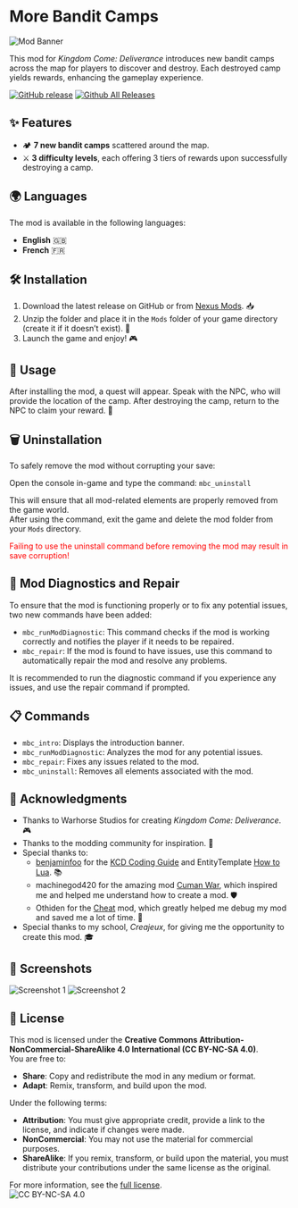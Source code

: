 # More Bandit Camps

![Mod Banner](https://github.com/user-attachments/assets/194a05f5-17e7-4206-8adf-3745f891314c)

This mod for *Kingdom Come: Deliverance* introduces new bandit camps across the map for players to discover and destroy. Each destroyed camp yields rewards, enhancing the gameplay experience.

[![GitHub release](https://img.shields.io/github/release/Antstar609/More-Bandit-Camps.svg)](https://github.com/Antstar609/More-Bandit-Camps/releases/latest)
[![Github All Releases](https://img.shields.io/github/downloads/Antstar609/More-Bandit-Camps/total.svg)](https://github.com/Antstar609/More-Bandit-Camps/releases/latest)

## ✨ Features

- 🏕️ **7 new bandit camps** scattered around the map.
- ⚔️ **3 difficulty levels**, each offering 3 tiers of rewards upon successfully destroying a camp.

## 🌍 Languages

The mod is available in the following languages:
- **English** 🇬🇧
- **French** 🇫🇷

## 🛠️ Installation

1. Download the latest release on GitHub or from [Nexus Mods](https://www.nexusmods.com/kingdomcomedeliverance/mods/1701). 📥
2. Unzip the folder and place it in the `Mods` folder of your game directory (create it if it doesn’t exist). 📂
3. Launch the game and enjoy! 🎮

## 🎯 Usage

After installing the mod, a quest will appear. Speak with the NPC, who will provide the location of the camp. After destroying the camp, return to the NPC to claim your reward. 🎯

## 🗑️ Uninstallation

To safely remove the mod without corrupting your save:

Open the console in-game and type the command: `mbc_uninstall`

This will ensure that all mod-related elements are properly removed from the game world.  
After using the command, exit the game and delete the mod folder from your `Mods` directory.

<font color=red>Failing to use the uninstall command before removing the mod may result in save corruption!</font>

## 🔧 Mod Diagnostics and Repair

To ensure that the mod is functioning properly or to fix any potential issues, two new commands have been added:

- `mbc_runModDiagnostic`: This command checks if the mod is working correctly and notifies the player if it needs to be repaired.
- `mbc_repair`: If the mod is found to have issues, use this command to automatically repair the mod and resolve any problems.

It is recommended to run the diagnostic command if you experience any issues, and use the repair command if prompted.

## 📋️ Commands

- `mbc_intro`: Displays the introduction banner.
- `mbc_runModDiagnostic`: Analyzes the mod for any potential issues.
- `mbc_repair`: Fixes any issues related to the mod.
- `mbc_uninstall`: Removes all elements associated with the mod.

## 💬 Acknowledgments

- Thanks to Warhorse Studios for creating *Kingdom Come: Deliverance*. 🎮
- Thanks to the modding community for inspiration. 🙌
- Special thanks to:
    - [benjaminfoo](https://github.com/benjaminfoo) for the [KCD Coding Guide](https://github.com/benjaminfoo/kcd_coding_guide) and EntityTemplate [How to Lua](https://www.nexusmods.com/kingdomcomedeliverance/mods/1344). 📚
    - machinegod420 for the amazing mod [Cuman War](https://www.nexusmods.com/kingdomcomedeliverance/mods/1101), which inspired me and helped me understand how to create a mod. 🛡️
    - Othiden for the [Cheat](https://www.nexusmods.com/kingdomcomedeliverance/mods/106) mod, which greatly helped me debug my mod and saved me a lot of time. 🔧
- Special thanks to my school, *Creajeux*, for giving me the opportunity to create this mod. 🎓

## 📸 Screenshots

![Screenshot 1](https://github.com/user-attachments/assets/c7c8ea6a-b53e-4e8f-a29e-8acf832b4c27)
![Screenshot 2](https://github.com/user-attachments/assets/495a4d1b-bf69-4f3e-92b1-aca3d737de25)

## 📝 License

This mod is licensed under the **Creative Commons Attribution-NonCommercial-ShareAlike 4.0 International (CC BY-NC-SA 4.0)**.  
You are free to:
- **Share**: Copy and redistribute the mod in any medium or format.
- **Adapt**: Remix, transform, and build upon the mod.

Under the following terms:
- **Attribution**: You must give appropriate credit, provide a link to the license, and indicate if changes were made.
- **NonCommercial**: You may not use the material for commercial purposes.
- **ShareAlike**: If you remix, transform, or build upon the material, you must distribute your contributions under the same license as the original.

For more information, see the [full license](https://creativecommons.org/licenses/by-nc-sa/4.0/).  
![CC BY-NC-SA 4.0](https://licensebuttons.net/l/by-nc-sa/4.0/88x31.png)
